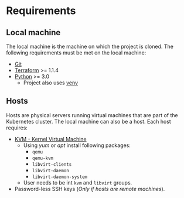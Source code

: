 # Requirements

## Local machine

The local machine is the machine on which the project is cloned. The following requirements must be met on the local machine:

+ [Git](https://git-scm.com/)
+ [Terraform](https://www.terraform.io/) >= 1.1.4
+ [Python](https://www.python.org/) >= 3.0
  - Project also uses [venv](https://docs.python.org/3/library/venv.html)
  
## Hosts

Hosts are physical servers running virtual machines that are part of the Kubernetes cluster. The local machine can also be a host.
Each host requires:

+ [KVM - Kernel Virtual Machine](https://www.linux-kvm.org/)
  - Using *yum* or *apt* install following packages:
    + `qemu`
    + `qemu-kvm`
    + `libvirt-clients`
    + `libvirt-daemon`
    + `libvirt-daemon-system`
  - User needs to be int `kvm` and `libvirt` groups.
+ Password-less SSH keys (*Only if hosts are remote machines*).
